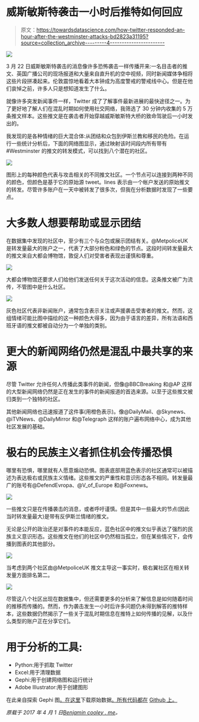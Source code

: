 # 威斯敏斯特袭击一小时后推特如何回应

> 原文：<https://towardsdatascience.com/how-twitter-responded-an-hour-after-the-westminster-attacks-bd2823a31195?source=collection_archive---------4----------------------->

![](img/1a1333b9c265ca5162a6028fb8ab01b5.png)

3 月 22 日威斯敏斯特袭击的消息像许多恐怖袭击一样传播开来:一名目击者的推文、英国广播公司的现场报道和大量来自直升机的空中视频，同时新闻媒体争相将这些片段拼凑起来。伦敦震惊地看着大本钟成为高度警戒的警戒线中心。但是在他们哀悼之前，许多人只是想知道发生了什么。

就像许多突发新闻事件一样，Twitter 成了了解事件最新进展的最快途径之一。为了更好地了解人们在混乱时期如何使用社交网络，我筛选了 30 分钟内收集的 5 万条推文样本。这些推文是在袭击者开始穿越威斯敏斯特大桥的致命驾驶后一小时发出的。

我发现的是各种情绪的巨大混合体:从团结和众包到伊斯兰教和移民的危险。在运行一些统计分析后，下面的网络图显示，通过映射该时间段内所有带有#Westminster 的推文的转发模式，可以找到八个潜在的社区。

![](img/d1c2ea693cc456f952cdf87a8f879963.png)

图形上的每种颜色代表与攻击相关的不同推文社区。一个节点可以连接到两种不同的颜色，但颜色是基于它的原始源 tweet。lines 表示由一个帐户发送的原始推文的转发。尽管许多账户在一天中被转发了很多次，但我在分析数据时发现了一些要点。

# 大多数人想要帮助或显示团结

在数据集中发现的社区中，至少有三个与众包或展示团结有关。@MetpoliceUK 是转发量最大的账户之一，代表了大部分粉色和绿色的节点。这段时间转发量最大的推文来自大都会博物馆，敦促人们对受害者表现出谨慎和尊重。

![](img/4653a21ed88ffaf6705604dbc459b15a.png)

大都会博物馆还要求人们给他们发送任何关于这次活动的信息。这条推文被广为流传，不管图中是什么社区。

![](img/07110038d73de601dcc3c84e0db2e9a7.png)

灰色社区代表非新闻账户，通常包含表示关注或声援袭击受害者的推文。然而，这组情绪可能比图中描绘的这一种颜色大得多，因为由于语言的差异，所有法语和西班牙语的推文都被自动分为一个单独的类别。

# 更大的新闻网络仍然是混乱中最共享的来源

尽管 Twitter 允许任何人传播此类事件的新闻，但像@BBCBreaking 和@AP 这样的大型新闻网络仍然是正在发生的事件的新闻报道的首选来源。以至于这些推文被归类到一个独特的社区。

其他新闻网络也迅速报道了这件事(用橙色表示)。像@DailyMail、@Skynews、@iTVNews、@DailyMirror 和@Telegraph 这样的账户遍布网络中心，成为其他社区发展的基础。

# 极右的民族主义者抓住机会传播恐惧

哪里有恐惧，哪里就有人愿意煽动恐惧。图表底部用蓝色表示的社区通常可以被描述为表达极右或民族主义情绪。这些推文的严重性和意识形态各不相同。转发量最广的账号有@DefendEvropa、@V_of_Europe 和@Foxnews。

![](img/1451aaefa4b3764c05d88a962e5a8df2.png)

一些推文只是在传播袭击的消息，或者呼吁谨慎。但是其中一些最大的节点(因此当时转发量最大)是带有反伊斯兰情绪的推文。

无论是公开的政治还是对事件的本能反应，蓝色社区中的推文似乎表达了强烈的民族主义意识形态。这些推文在他们的社区中仍然相当孤立，但在某些情况下，会传播到图表的其他部分。

![](img/9069949c9b38252214e56020d41abcf2.png)

当考虑到两个社区由@MetpoliceUK 推文主导这一事实时，极右翼社区在相关转发量方面排名第二。

![](img/07f94f2447389f300496691d5798c357.png)

尽管这八个社区出现在数据集中，但还需要更多的分析来了解信息是如何随着时间的推移而传播的。然而，作为袭击发生一小时后许多问题仍未得到解答的推特样本，这些数据仍然揭示了一些关于混乱时期信息在推特上如何传播的见解，以及什么类型的账户正在分享它们。

# 用于分析的工具:

*   Python:用于抓取 Twitter
*   Excel:用于清理数据
*   Gephi:用于创建网络图和运行统计
*   Adobe Illustrator:用于创建图形

在此亲自探索 Gephi 图[。在这里](http://igor.gold.ac.uk/~bcool001/Westminster-network/index.html)下载原始数据[。所有代码都在](http://igor.gold.ac.uk/~bcool001/Westminster-super-clean-no-dup.csv) [Github 上。](https://github.com/bnj-cooley/Westminster-attack-network)

*原载于 2017 年 4 月 1 日*[*Benjamin cooley . me*](https://benjamincooley.me/2017/04/01/how-twitter-responded-an-hour-after-the-westminster-attacks/)*。*